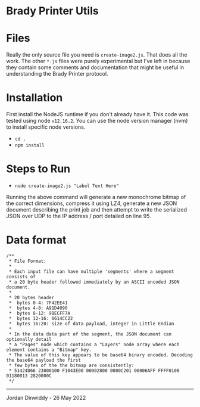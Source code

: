 # Brady Printer Utils

# Files
Really the only source file you need is `create-image2.js`. That does all the work. The other `*.js` files were purely experimental but I've left in because they contain some comments and documentation that might be useful in understanding the Brady Printer protocol. 

# Installation
First install the NodeJS runtime if you don't already have it. This code was tested using node `v12.16.2`. You can use the node version manager (nvm) to install specific node versions. 

* `cd .`
* `npm install`

# Steps to Run
* `node create-image2.js "Label Text Here"`

Running the above command will generate a new monochrome bitmap of the correct dimensions, compress it using LZ4, generate a new JSON document describing the print job and then attempt to write the serialized JSON over UDP to the IP address / port detailed on line 95. 

# Data format
```
/**
 * File Format:
 * 
 * Each input file can have multiple 'segments' where a segment consists of
 * a 20 byte header followed immediately by an ASCII encoded JSON document.
 * 
 * 20 bytes header
 *  bytes 0-4: 7F42EE41
 *  bytes 4-8: A91D4090
 *  bytes 8-12: 9BECFF7A
 *  bytes 12-16: 6614CC22
 *  bytes 16:20: size of data payload, integer in Little Endian
 *
 * In the data data part of the segment, the JSON document can optionally detail
 * a "Pages" node which contains a "Layers" node array where each element contains a "Bitmap" key.
 * The value of this key appears to be base64 binary encoded. Decoding the base64 payload the first
 * few bytes of the the bitmap are consistently:
 * 51424D66 23000100 F1043E00 00002800 0000C201 00006AFF FFFF0100 01180013 2820000C
 */
 ```

-----------------
Jordan Dinwiddy - 
26 May 2022